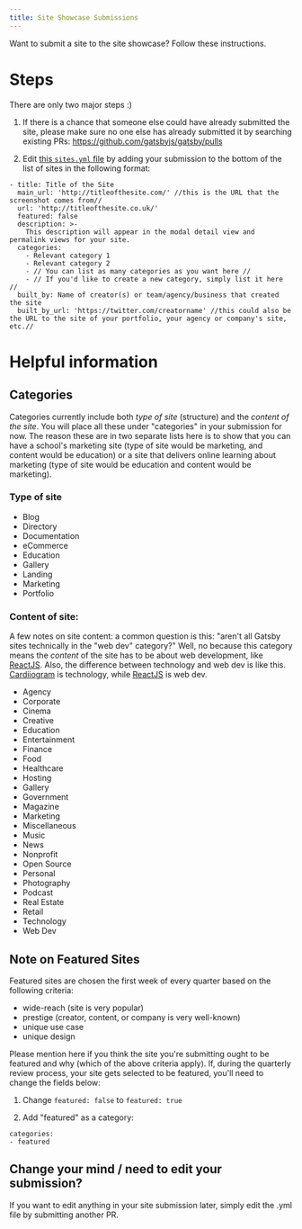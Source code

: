 ```yaml
---
title: Site Showcase Submissions
---
```


Want to submit a site to the site showcase? Follow these instructions.

# Steps

There are only two major steps :)

1.  If there is a chance that someone else could have already submitted the site, please make sure no one else has already submitted it by searching existing PRs: https://github.com/gatsbyjs/gatsby/pulls

2.  Edit [this `sites.yml` file](https://github.com/gatsbyjs/gatsby/blob/master/www/src/data/sites.yml) by adding your submission to the bottom of the list of sites in the following format:

```shell
- title: Title of the Site
  main_url: 'http://titleofthesite.com/' //this is the URL that the screenshot comes from//
  url: 'http://titleofthesite.co.uk/'
  featured: false
  description: >-
    This description will appear in the modal detail view and permalink views for your site.
  categories:
    - Relevant category 1
    - Relevant category 2
    - // You can list as many categories as you want here //
    - // If you'd like to create a new category, simply list it here //
  built_by: Name of creator(s) or team/agency/business that created the site
  built_by_url: 'https://twitter.com/creatorname' //this could also be the URL to the site of your portfolio, your agency or company's site, etc.//
```

# Helpful information

## Categories

Categories currently include both _type of site_ (structure) and the _content of the site_. You will place all these under "categories" in your submission for now. The reason these are in two separate lists here is to show that you can have a school's marketing site (type of site would be marketing, and content would be education) or a site that delivers online learning about marketing (type of site would be education and content would be marketing).

### Type of site

- Blog
- Directory
- Documentation
- eCommerce
- Education
- Gallery
- Landing
- Marketing
- Portfolio

### Content of site:

A few notes on site content: a common question is this: "aren't all Gatsby sites technically in the "web dev" category?" Well, no because this category means the _content_ of the site has to be about web development, like [ReactJS](https://reactjs.org/). Also, the difference between technology and web dev is like this. [Cardiiogram](https://cardiogr.am/) is technology, while [ReactJS](https://reactjs.org/) is web dev.

- Agency
- Corporate
- Cinema
- Creative
- Education
- Entertainment
- Finance
- Food
- Healthcare
- Hosting
- Gallery
- Government
- Magazine
- Marketing
- Miscellaneous
- Music
- News
- Nonprofit
- Open Source
- Personal
- Photography
- Podcast
- Real Estate
- Retail
- Technology
- Web Dev

## Note on Featured Sites

Featured sites are chosen the first week of every quarter based on the following criteria:

- wide-reach (site is very popular)
- prestige (creator, content, or company is very well-known)
- unique use case
- unique design

Please mention here if you think the site you're submitting ought to be featured and why (which of the above criteria apply). If, during the quarterly review process, your site gets selected to be featured, you'll need to change the fields below:

1.  Change `featured: false` to `featured: true`

2.  Add "featured" as a category:

```shell
categories:
- featured
```

## Change your mind / need to edit your submission?

If you want to edit anything in your site submission later, simply edit the .yml file by submitting another PR.
